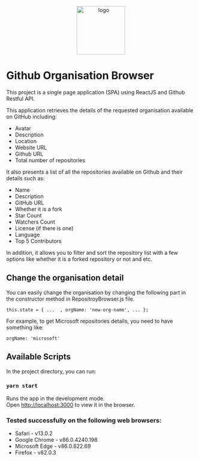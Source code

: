 <p align="center">
    <img src="https://raw.githubusercontent.com/PuriaGithub/github-organisation-browser/master/public/logo192.png" width="129" alt="logo">
</p>


# Github Organisation Browser

This project is a single page application (SPA) using ReactJS and Github Restful API.

This application retrieves the details of the requested organisation available on GitHub including:

* Avatar
* Description
* Location
* Website URL
* Github URL
* Total number of repositories  

It also presents a list of all the repositories available on Github and their details such as:
* Name
* Description
* GitHub URL
* Whether it is a fork
* Star Count
* Watchers Count
* License (if there is one)
* Language
* Top 5 Contributors

In addition, it allows you to filter and sort the repository list with a few options like whether it is a forked repository or not and etc.

## Change the organisation detail

You can easily change the organisation by changing the following part in the constructor method in RepositroyBrowser.js file.

`this.state = { ...  , orgName: 'new-org-name', ... };`

For example, to get Microsoft repositories details, you need to have something like:

`orgName: 'microsoft'`


## Available Scripts

In the project directory, you can run:

### `yarn start`

Runs the app in the development mode.\
Open [http://localhost:3000](http://localhost:3000) to view it in the browser.

### Tested successfully on the following web browsers:
* Safari - v13.0.2
* Google Chrome - v86.0.4240.198 
* Microsoft Edge - v86.0.622.69 
* Firefox - v82.0.3


